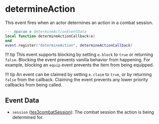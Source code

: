 # determineAction

This event fires when an actor determines an action in a combat session.

```lua
--- @param e determineActionEventData
local function determineActionCallback(e)
end
event.register("determineAction", determineActionCallback)
```

!!! tip
	This event supports blocking by setting `e.block` to `true` or returning `false`. Blocking the event prevents vanilla behavior from happening. For example, blocking an `equip` event prevents the item from being equipped.

!!! tip
	An event can be claimed by setting `e.claim` to `true`, or by returning `false` from the callback. Claiming the event prevents any lower priority callbacks from being called.

## Event Data

* `session` ([tes3combatSession](../../types/tes3combatSession)): The combat session the action is being determined for.


